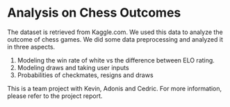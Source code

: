 # Analysis on Chess Outcomes
The dataset is retrieved from Kaggle.com. We used this data to analyze the outcome of chess games. 
We did some data preprocessing and analyzed it in three aspects. 
1. Modeling the win rate of white vs the difference between ELO rating.
2. Modeling draws and taking user inputs
3. Probabilities of checkmates, resigns and draws

This is a team project with Kevin, Adonis and Cedric. For more information, please refer to the project report. 
